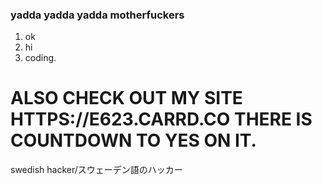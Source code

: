 ### yadda yadda yadda motherfuckers
1. ok
2. hi
3. coding.
# ALSO CHECK OUT MY SITE HTTPS://E623.CARRD.CO THERE IS COUNTDOWN TO YES ON IT.
swedish hacker/スウェーデン語のハッカー
